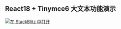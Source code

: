 ## React18 + Tinymce6 大文本功能演示

[![在 StackBlitz 中打开](https://developer.stackblitz.com/img/open_in_stackblitz.svg)](https://stackblitz.com/github/zxiaosi/blog-code/tree/react-tinymce-largetext?file=src%2FApp.tsx)
